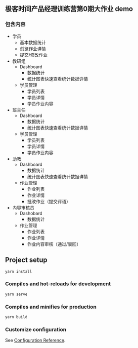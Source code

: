 ## 极客时间产品经理训练营第0期大作业 demo
### 包含内容
- 学员
    - 基本数据统计
    - 浏览作业详情
    - 提交/修改作业
- 教研组
    - Dashboard
        - 数据统计
        - 统计图表快速查看统计数据详情
    - 学员管理
        - 学员列表
        - 学员详情
        - 学员作业内容
- 班主任
    - Dashboard
        - 数据统计
        - 统计图表快速查看统计数据详情
    - 学员管理
        - 学员列表
        - 学员详情
        - 学员作业内容
- 助教
    - Dashboard
        - 数据统计
        - 统计图表快速查看统计数据详情
    - 作业管理
        - 作业列表
        - 作业详情
        - 批改作业（提交评语）
- 内容审核员
    - Dashobard
        - 数据统计
    - 作业管理
        - 作业列表
        - 作业详情
        - 作业内容审核（通过/驳回）

## Project setup
```
yarn install
```

### Compiles and hot-reloads for development
```
yarn serve
```

### Compiles and minifies for production
```
yarn build
```

### Customize configuration
See [Configuration Reference](https://cli.vuejs.org/config/).
